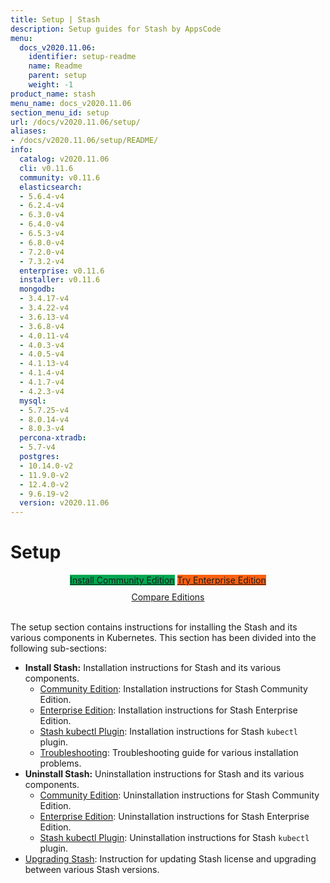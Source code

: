 ```yaml
---
title: Setup | Stash
description: Setup guides for Stash by AppsCode
menu:
  docs_v2020.11.06:
    identifier: setup-readme
    name: Readme
    parent: setup
    weight: -1
product_name: stash
menu_name: docs_v2020.11.06
section_menu_id: setup
url: /docs/v2020.11.06/setup/
aliases:
- /docs/v2020.11.06/setup/README/
info:
  catalog: v2020.11.06
  cli: v0.11.6
  community: v0.11.6
  elasticsearch:
  - 5.6.4-v4
  - 6.2.4-v4
  - 6.3.0-v4
  - 6.4.0-v4
  - 6.5.3-v4
  - 6.8.0-v4
  - 7.2.0-v4
  - 7.3.2-v4
  enterprise: v0.11.6
  installer: v0.11.6
  mongodb:
  - 3.4.17-v4
  - 3.4.22-v4
  - 3.6.13-v4
  - 3.6.8-v4
  - 4.0.11-v4
  - 4.0.3-v4
  - 4.0.5-v4
  - 4.1.13-v4
  - 4.1.4-v4
  - 4.1.7-v4
  - 4.2.3-v4
  mysql:
  - 5.7.25-v4
  - 8.0.14-v4
  - 8.0.3-v4
  percona-xtradb:
  - 5.7-v4
  postgres:
  - 10.14.0-v2
  - 11.9.0-v2
  - 12.4.0-v2
  - 9.6.19-v2
  version: v2020.11.06
---
```


# Setup

<div style="text-align: center;">
  <a class="button is-link is-medium is-active has-text-weight-normal" href="/docs/v2020.11.06/setup/install/community" style="background:#00A651; width: 18rem;">Install Community Edition</a>
  <a class="button is-info is-medium is-active has-text-weight-normal" href="/docs/v2020.11.06/setup/install/enterprise"  style="background:#FC6011; width: 18rem;">Try Enterprise Edition</a>
  <a style="margin-top: 10px; display: block;" href="/docs/v2020.11.06/concepts/what-is-stash/overview">Compare Editions</a>
</div>
<br>

The setup section contains instructions for installing the Stash and its various components in Kubernetes. This section has been divided into the following sub-sections:

- **Install Stash:** Installation instructions for Stash and its various components.
  - [Community Edition](/docs/v2020.11.06/setup/install/community): Installation instructions for Stash Community Edition.
  - [Enterprise Edition](/docs/v2020.11.06/setup/install/enterprise): Installation instructions for Stash Enterprise Edition.
  - [Stash kubectl Plugin](/docs/v2020.11.06/setup/install/kubectl_plugin): Installation instructions for Stash `kubectl` plugin.
  - [Troubleshooting](/docs/v2020.11.06/setup/install/troubleshoting): Troubleshooting guide for various installation problems.
- **Uninstall Stash:** Uninstallation instructions for Stash and its various components.
  - [Community Edition](/docs/v2020.11.06/setup/uninstall/community): Uninstallation instructions for Stash Community Edition.
  - [Enterprise Edition](/docs/v2020.11.06/setup/uninstall/enterprise): Uninstallation instructions for Stash Enterprise Edition.
  - [Stash kubectl Plugin](/docs/v2020.11.06/setup/uninstall/kubectl_plugin): Uninstallation instructions for Stash `kubectl` plugin.
- [Upgrading Stash](/docs/v2020.11.06/setup/upgrade): Instruction for updating Stash license and upgrading between various Stash versions.
